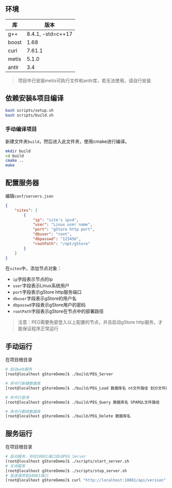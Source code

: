 ## 环境

| 库  | 版本|
| --- | --- |
| g++ | 8.4.1, -std=c++17|
| boost | 1.68 |
| curl | 7.61.1 |
| metis | 5.1.0 |
| antlr | 3.4 |

> 项目中已安装metis可执行文件和antlr库，若无法使用，请自行安装
## 依赖安装&项目编译
```bash
bash scripts/setup.sh
bash scripts/build.sh
```

### 手动编译项目

新建文件夹`build`，然后进入此文件夹，使用cmake进行编译。

```bash
mkdir build
cd build
cmake ..
make
```

## 配置服务器

编辑`conf/servers.json`

```json
{
    "sites": [
        {
            "ip": "site's ipv4",
            "user": "Linux user name",
            "port": "gStore http port",
            "dbuser": "root",
            "dbpasswd": "123456",
            "rootPath": "/opt/gStore"
        }
    ]
}
```

在`sites`中，添加节点对象：
- `ip`字段表示节点的ip
- `user`字段表示Linux系统用户
- `port`字段表示gStore http服务端口
- `dbuser`字段表示gStore的用户名
- `dbpasswd`字段表示gStore用户的密码
- `rootPath`字段表示gStore在节点中的部署路径

> 注意：PEG需要免密登入以上配置的节点，并且启动gStore http服务，才能保证程序正常运行

## 手动运行

在项目根目录

```bash
# 启动web服务
[root@localhost gStoreDemo]$ ./build/PEG_Server

# 命令行新建数据库
[root@localhost gStoreDemo]$ ./build/PEG_Load 数据库名 nt文件路径 划分文件路径

# 命令行查询
[root@localhost gStoreDemo]$ ./build/PEG_Query 数据库名 SPARQL文件路径

# 命令行删除数据库
[root@localhost gStoreDemo]$ ./build/PEG_Delete 数据库名
```
## 服务运行
在项目根目录
```bash
# 启动服务，将在18081端口启动PEG_Server
[root@localhost gStoreDemo]$ ./scripts/start_server.sh
# 关闭服务
[root@localhost gStoreDemo]$ ./scripts/stop_server.sh
# 发送请求到18081端口
[root@localhost gStoreDemo]$ curl "http://localhost:18081/api/version"
```

